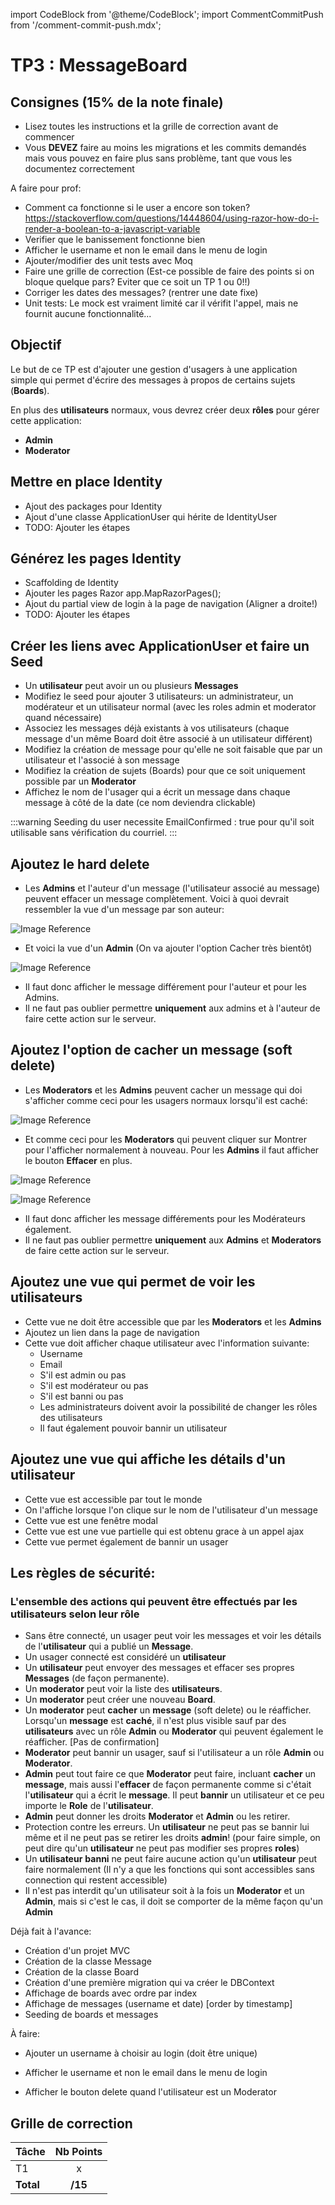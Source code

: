 import CodeBlock from '@theme/CodeBlock';
import CommentCommitPush from '/comment-commit-push.mdx';

# TP3 : MessageBoard

## Consignes (15% de la note finale)
- Lisez toutes les instructions et la grille de correction avant de commencer
- Vous **DEVEZ** faire au moins les migrations et les commits demandés mais vous pouvez en faire plus sans problème, tant que vous les documentez correctement

A faire pour prof:
- Comment ca fonctionne si le user a encore son token? https://stackoverflow.com/questions/14448604/using-razor-how-do-i-render-a-boolean-to-a-javascript-variable
- Verifier que le banissement fonctionne bien
- Afficher le username et non le email dans le menu de login
- Ajouter/modifier des unit tests avec Moq
- Faire une grille de correction (Est-ce possible de faire des points si on bloque quelque pars? Eviter que ce soit un TP 1 ou 0!!)
- Corriger les dates des messages? (rentrer une date fixe)
- Unit tests: Le mock est vraiment limité car il vérifit l'appel, mais ne fournit aucune fonctionnalité...

## Objectif

Le but de ce TP est d'ajouter une gestion d'usagers à une application simple qui permet d'écrire des messages à propos de certains sujets (**Boards**).

En plus des **utilisateurs** normaux, vous devrez créer deux **rôles** pour gérer cette application:
- **Admin**
- **Moderator**

## Mettre en place Identity
- Ajout des packages pour Identity
- Ajout d'une classe ApplicationUser qui hérite de IdentityUser
- TODO: Ajouter les étapes

## Générez les pages Identity
- Scaffolding de Identity
- Ajouter les pages Razor
    app.MapRazorPages();
- Ajout du partial view de login à la page de navigation (Aligner a droite!)
- TODO: Ajouter les étapes

## Créer les liens avec ApplicationUser et faire un Seed

- Un **utilisateur** peut avoir un ou plusieurs **Messages**
- Modifiez le seed pour ajouter 3 utilisateurs: un administrateur, un modérateur et un utilisateur normal (avec les roles admin et moderator quand nécessaire)
- Associez les messages déjà existants à vos utilisateurs (chaque message d'un même Board doit être associé à un utilisateur différent)
- Modifiez la création de message pour qu'elle ne soit faisable que par un utilisateur et l'associé à son message
- Modifiez la création de sujets (Boards) pour que ce soit uniquement possible par un **Moderator**
- Affichez le nom de l'usager qui a écrit un message dans chaque message à côté de la date (ce nom deviendra clickable)

:::warning
Seeding du user necessite EmailConfirmed : true pour qu'il soit utilisable sans vérification du courriel.
:::

## Ajoutez le hard delete
- Les **Admins** et l'auteur d'un message (l'utilisateur associé au message) peuvent effacer un message complètement. Voici à quoi devrait ressembler la vue d'un message par son auteur:

![Image Reference](/tps/tp3/propreMessage.png)

- Et voici la vue d'un **Admin** (On va ajouter l'option Cacher très bientôt)

![Image Reference](/tps/tp3/messageNormalAdmin.png)

- Il faut donc afficher le message différement pour l'auteur et pour les Admins.
- Il ne faut pas oublier permettre **uniquement** aux admins et à l'auteur de faire cette action sur le serveur.

## Ajoutez l'option de cacher un message (soft delete)
- Les **Moderators** et les **Admins** peuvent cacher un message qui doi s'afficher comme ceci pour les usagers normaux lorsqu'il est caché:

![Image Reference](/tps/tp3/messageCache.png)

- Et comme ceci pour les **Moderators** qui peuvent cliquer sur Montrer pour l'afficher normalement à nouveau. Pour les **Admins** il faut afficher le bouton **Effacer** en plus.

![Image Reference](/tps/tp3/messageCacheModerateur.png)

![Image Reference](/tps/tp3/messageNormalModerateur.png)

- Il faut donc afficher les message différements pour les Modérateurs également.
- Il ne faut pas oublier permettre **uniquement** aux **Admins** et **Moderators** de faire cette action sur le serveur.


## Ajoutez une vue qui permet de voir les utilisateurs

- Cette vue ne doit être accessible que par les **Moderators** et les **Admins**
- Ajoutez un lien dans la page de navigation
- Cette vue doit afficher chaque utilisateur avec l'information suivante:
    - Username
    - Email
    - S'il est admin ou pas
    - S'il est modérateur ou pas
    - S'il est banni ou pas
    - Les administrateurs doivent avoir la possibilité de changer les rôles des utilisateurs
    - Il faut également pouvoir bannir un utilisateur

## Ajoutez une vue qui affiche les détails d'un utilisateur
- Cette vue est accessible par tout le monde
- On l'affiche lorsque l'on clique sur le nom de l'utilisateur d'un message
- Cette vue est une fenêtre modal
- Cette vue est une vue partielle qui est obtenu grace à un appel ajax
- Cette vue permet également de bannir un usager



## Les règles de sécurité:
### L'ensemble des actions qui peuvent être effectués par les utilisateurs selon leur rôle

- Sans être connecté, un usager peut voir les messages et voir les détails de l'**utilisateur** qui a publié un **Message**.
- Un usager connecté est considéré un **utilisateur**
- Un **utilisateur** peut envoyer des messages et effacer ses propres **Messages** (de façon permanente).
- Un **moderator** peut voir la liste des **utilisateurs**.
- Un **moderator** peut créer une nouveau **Board**.
- Un **moderator** peut **cacher** un **message** (soft delete) ou le réafficher.
    Lorsqu'un **message** est **caché**, il n'est plus visible sauf par des **utilisateurs** avec un rôle **Admin** ou **Moderator** qui peuvent également le réafficher. [Pas de confirmation]
- **Moderator** peut bannir un usager, sauf si l'utilisateur a un rôle **Admin** ou **Moderator**.
- **Admin** peut tout faire ce que **Moderator** peut faire, incluant **cacher** un **message**, mais aussi l'**effacer** de façon permanente comme si c'était l'**utilisateur** qui a écrit le **message**. Il peut **bannir** un utilisateur et ce peu importe le **Role** de l'**utilisateur**.
- **Admin** peut donner les droits **Moderator** et **Admin** ou les retirer.
- Protection contre les erreurs. Un **utilisateur** ne peut pas se bannir lui même et il ne peut pas se retirer les droits **admin**! (pour faire simple, on peut dire qu'un **utilisateur** ne peut pas modifier ses propres **roles**)
- Un **utilisateur** **banni** ne peut faire aucune action qu'un **utilisateur** peut faire normalement (Il n'y a que les fonctions qui sont accessibles sans connection qui restent accessible)
- Il n'est pas interdit qu'un utilisateur soit à la fois un **Moderator** et un **Admin**, mais si c'est le cas, il doit se comporter de la même façon qu'un **Admin**



Déjà fait à l'avance:
- Création d'un projet MVC
- Création de la classe Message
- Création de la classe Board
- Création d'une première migration qui va créer le DBContext
- Affichage de boards avec ordre par index
- Affichage de messages (username et date) [order by timestamp]
- Seeding de boards et messages

À faire:

- Ajouter un username à choisir au login (doit être unique)
- Afficher le username et non le email dans le menu de login

- Afficher le bouton delete quand l'utilisateur est un Moderator


## Grille de correction

| Tâche | Nb Points |
| :--- | :----: |
| T1 | x |
| **Total** | **/15** |
